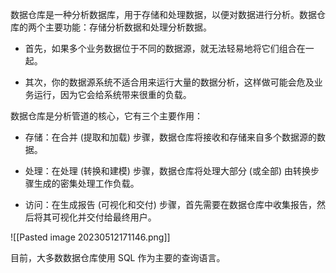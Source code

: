 数据仓库是一种分析数据库，用于存储和处理数据，以便对数据进行分析。数据仓库的两个主要功能：存储分析数据和处理分析数据。

- 首先，如果多个业务数据位于不同的数据源，就无法轻易地将它们组合在一起。

- 其次，你的数据源系统不适合用来运行大量的数据分析，这样做可能会危及业务运行，因为它会给系统带来很重的负载。

数据仓库是分析管道的核心，它有三个主要作用：

- 存储：在合并 (提取和加载) 步骤，数据仓库将接收和存储来自多个数据源的数据。

- 处理：在处理 (转换和建模) 步骤，数据仓库将处理大部分 (或全部) 由转换步骤生成的密集处理工作负载。

- 访问：在生成报告 (可视化和交付) 步骤，首先需要在数据仓库中收集报告，然后将其可视化并交付给最终用户。

![[Pasted image 20230512171146.png]]

目前，大多数数据仓库使用 SQL 作为主要的查询语言。

